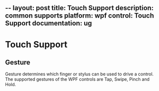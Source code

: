 --
layout: post
title: Touch Support
description: common supports
platform: wpf
control: Touch Support
documentation: ug
---

# Touch Support

## Gesture

Gesture determines which finger or stylus can be used to drive a control. The supported gestures of the WPF controls are Tap, Swipe, Pinch and Hold.

